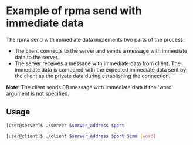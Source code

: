 Example of rpma send with immediate data
===

The rpma send with immediate data implements two parts of the process:
- The client connects to the server and sends a message with immediate
data to the server.
- The server receives a message with immediate data from client.
The immediate data is compared with the expected immediate data sent
by the client as the private data during establishing the connection.

**Note**: The client sends 0B message with immediate data if the 'word'
argument is not specified.

## Usage

```bash
[user@server]$ ./server $server_address $port
```

```bash
[user@client]$ ./client $server_address $port $imm [word]
```
